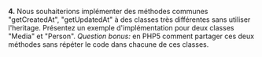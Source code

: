 **4.**
Nous souhaiterions implémenter des méthodes communes "getCreatedAt", "getUpdatedAt" à des classes très différentes sans utiliser l'heritage.
Présentez un exemple d'implémentation pour deux classes "Media" et "Person".
*Question bonus:* en PHP5 comment partager ces deux méthodes sans répéter le code dans chacune de ces classes.


